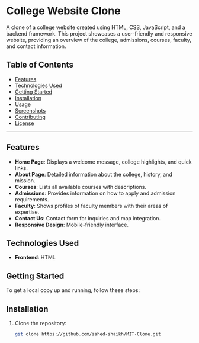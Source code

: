 # College Website Clone

A clone of a college website created using HTML, CSS, JavaScript, and a backend framework. This project showcases a user-friendly and responsive website, providing an overview of the college, admissions, courses, faculty, and contact information.

## Table of Contents
- [Features](#features)
- [Technologies Used](#technologies-used)
- [Getting Started](#getting-started)
- [Installation](#installation)
- [Usage](#usage)
- [Screenshots](#screenshots)
- [Contributing](#contributing)
- [License](#license)

---

## Features
- **Home Page**: Displays a welcome message, college highlights, and quick links.
- **About Page**: Detailed information about the college, history, and mission.
- **Courses**: Lists all available courses with descriptions.
- **Admissions**: Provides information on how to apply and admission requirements.
- **Faculty**: Shows profiles of faculty members with their areas of expertise.
- **Contact Us**: Contact form for inquiries and map integration.
- **Responsive Design**: Mobile-friendly interface.

## Technologies Used
- **Frontend**: HTML

## Getting Started
To get a local copy up and running, follow these steps:

## Installation
1. Clone the repository:
   ```bash
   git clone https://github.com/zahed-shaikh/MIT-Clone.git
